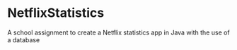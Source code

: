 # NetflixStatistics
A school assignment to create a Netflix statistics app in Java with the use of a database
